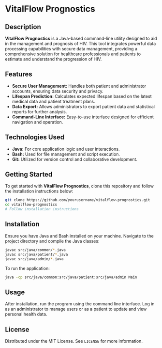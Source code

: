 # VitalFlow Prognostics

## Description
**VitalFlow Prognostics** is a Java-based command-line utility designed to aid in the management and prognosis of HIV. This tool integrates powerful data processing capabilities with secure data management, providing a comprehensive solution for healthcare professionals and patients to estimate and understand the progression of HIV.

## Features
- **Secure User Management:** Handles both patient and administrator accounts, ensuring data security and privacy.
- **Lifespan Prediction:** Calculates expected lifespan based on the latest medical data and patient treatment plans.
- **Data Export:** Allows administrators to export patient data and statistical reports for further analysis.
- **Command-Line Interface:** Easy-to-use interface designed for efficient navigation and operation.

## Technologies Used
- **Java:** For core application logic and user interactions.
- **Bash:** Used for file management and script execution.
- **Git:** Utilized for version control and collaborative development.

## Getting Started

To get started with **VitalFlow Prognostics**, clone this repository and follow the installation instructions below:

```bash
git clone https://github.com/yourusername/vitalflow-prognostics.git
cd vitalflow-prognostics
# Follow installation instructions
```

## Installation

Ensure you have Java and Bash installed on your machine. Navigate to the project directory and compile the Java classes:

```bash
javac src/java/common/*.java
javac src/java/patient/*.java
javac src/java/admin/*.java
```

To run the application:

```bash
java -cp src/java/common:src/java/patient:src/java/admin Main
```

## Usage

After installation, run the program using the command line interface. Log in as an administrator to manage users or as a patient to update and view personal health data.

[//]: # (## Contributing)

[//]: # ()
[//]: # (Interested in contributing? We welcome contributions from all users and developers. Please read our `CONTRIBUTING.md` for information on how to get started.)

## License

Distributed under the MIT License. See `LICENSE` for more information.
